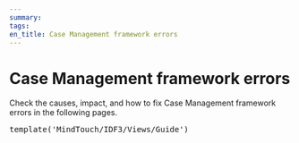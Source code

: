 ```yaml
---
summary:
tags:
en_title: Case Management framework errors
---
```


# Case Management framework errors

Check the causes, impact, and how to fix Case Management framework errors in the following pages.

<pre class="script">
template('MindTouch/IDF3/Views/Guide')</pre>
